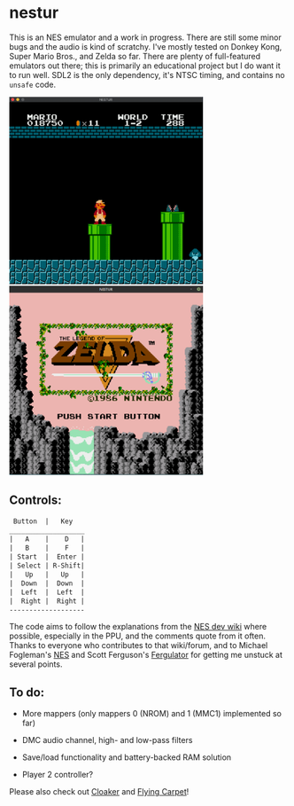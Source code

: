 # nestur

This is an NES emulator and a work in progress. There are still some minor bugs and the audio is kind of scratchy. I've mostly tested on Donkey Kong, Super Mario Bros., and Zelda so far. There are plenty of full-featured emulators out there; this is primarily an educational project but I do want it to run well. SDL2 is the only dependency, it's NTSC timing, and contains no `unsafe` code.

<img src="pics/smb.png" width=350>  <img src="pics/zelda.png" width=350>

## Controls:
```
 Button  |   Key
___________________
|   A    |    D   |
|   B    |    F   |
| Start  |  Enter |
| Select | R-Shift|
|   Up   |   Up   |
|  Down  |  Down  |
|  Left  |  Left  |
|  Right |  Right |
-------------------
```
The code aims to follow the explanations from the [NES dev wiki](https://wiki.nesdev.com/w/index.php/NES_reference_guide) where possible, especially in the PPU, and the comments quote from it often. Thanks to everyone who contributes to that wiki/forum, and to Michael Fogleman's [NES](https://github.com/fogleman/nes) and Scott Ferguson's [Fergulator](https://github.com/scottferg/Fergulator) for getting me unstuck at several points.

## To do:

- More mappers (only mappers 0 (NROM) and 1 (MMC1) implemented so far)

- DMC audio channel, high- and low-pass filters

- Save/load functionality and battery-backed RAM solution

- Player 2 controller?


Please also check out [Cloaker](https://github.com/spieglt/cloaker) and [Flying Carpet](https://github.com/spieglt/flyingcarpet)!
